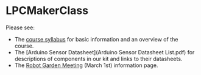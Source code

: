 # LPCMakerClass

Please see:
- The [course syllabus](MakingMakersSyllabus2016jds.pdf) for basic information and an overview of the course.
- The [Arduino Sensor Datasheet](Arduino Sensor Datasheet List.pdf) for descriptions of components in our kit and links to their datasheets.
- The [Robot Garden Meeting](RobotGardenMeeting.md) (March 1st) information page.
